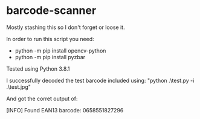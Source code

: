 # barcode-scanner
Mostly stashing this so I don't forget or loose it.

In order to run this script you need:
* python -m pip install opencv-python
* python -m pip install pyzbar

Tested using Python 3.8.1 

I successfully decoded the test barcode included using: "python .\test.py -i .\test.jpg"

And got the corret output of:

[INFO] Found EAN13 barcode: 0658551827296

